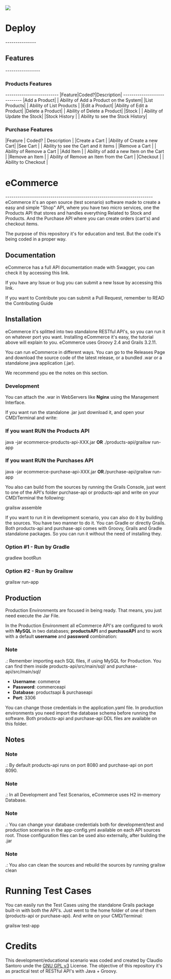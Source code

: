 <img src="https://camo.githubusercontent.com/c54fb7a1dd4e25fdef1ac57a12ea8ed569a005fe5892815c14be660691b36f4b/687474703a2f2f696d6775722e636f6d2f743374654178692e706e67">
<h1>Deploy</h1>
---------------
<h2>Features</h2>
-----------------
<h3>Products Features</h3>
--------------------------
|Feature|Coded?|Description|
----------------------------
|Add a Product|     | Ability of Add a Product on the System|
|List Products|     | Ability of List Products |
|Edit a Product|     |Ability of Edit a Product|
|Delete a Product|    | Ability of Delete a Product|
|Stock         |      | Ability of Update the Stock|
|Stock History  |     | Ability to see the Stock History|

<h3>Purchase Features</h3>
|Feature | Coded? | Description |
|Create a Cart |     |Ability of Create a new Cart|
|See Cart  |      | Ability to see the Cart and it items |
|Remove a Cart |     | Ability of Remove a Cart |
|Add Item  |      | Ability of add a new Item on the Cart |
|Remove an Item |     | Ability of Remove an Item from the Cart |
|Checkout |      | Ability to Checkout |

<h1>eCommerce</h1>
------------------------------------------------------------------------
eCommerce it's an open source (test scenario) software made to create a easy and simple "Shop" API, where you have two micro services, one the Products API that stores and handles everything Related to Stock and Products. And the Purchase API where you can create orders (cart's) and checkout items.

The purpose of this repository it's for education and test. But the code it's being coded in a proper way.

<h2>Documentation</h2>
eCommerce has a full API documentation made with Swagger, you can check it by accessing this link.

If you have any Issue or bug you can submit a new Issue by accessing this link.

If you want to Contribute you can submit a Pull Request, remember to READ the Contributing Guide

<h2>Installation</h2>

eCommerce it's splitted into two standalone RESTful API's, so you can run it on whatever port you want. Installing
eCommerce it's easy, the tutorial above will explain to you.
eCommerce uses Groovy 2.4 and Grails 3.2.11.

You can run eCommerce in different ways. You can go to the Releases Page and download the source code of the latest release, or a bundled .war or a standalone java application (.jar).

We recommend ypu ee the notes on this section.

<h3>Development</h3>

You can attach the .war in WebServers like <strong>Nginx</strong> using the Management Interface.

If you want run the standalone .jar just download it, and open your CMD/Terminal and write:

<h3>If you want RUN the Products API</h3>

java -jar ecommerce-products-api-XXX.jar <strong>OR</strong> ./products-api/grailsw run-app

<h3>If you want RUN the Purchases API</h3>

java -jar ecommerce-purchase-api-XXX.jar <strong>OR</strong>./purchase-api/grailsw run-app

You also can build from the sources by running the Grails Console, just went to one of the API's folder purchase-api or products-api and write on your CMD/Terminal the following:

grailsw assemble

If you want to run it in development scenario, you can also do it by building the sources. You have two manner to do it. You can Gradle or directly Grails. Both products-api and purchase-api comes with Groovy, Grails and Gradle standalone packages. So you can run it without the need of installing they.

<h3>Option #1 - Run by Gradle</h3>

gradlew bootRun

<h3>Option #2 - Run by Grailsw</h3>

grailsw run-app

<h2>Production</h2>
Production Environments are focused in being ready. That means, you just need execute the Jar File.

In the Production Environment all eCommerce API's are configured to work with <strong>MySQL</strong> in two databases; <strong>productsAPI</strong> and <strong>purchaseAPI</strong> and to work with a default <strong>username</strong> and <strong>password</strong> combination:

<h3>Note</h3>.: Remember importing each SQL files, if using MySQL for Production. You can find them inside products-api/src/main/sql/ and purchase-api/src/main/sql/

- <strong>Username</strong>: commerce
- <strong>Password</strong>: commerceapi
- <strong>Database</strong>: productsapi & purchaseapi
- <strong>Port</strong>: 3306

You can change those credentials in the application.yaml file. In production environments you need import the database schema before running the software. Both products-api and purchase-api DDL files are available on this folder.

<h2>Notes</h2>
<h3>Note</h3>.: By default products-api runs on port 8080 and purchase-api on port 8090.

<h3>Note</h3>.: In all Development and Test Scenarios, eCommerce uses H2 in-memory Database.

<h3>Note</h3>.: You can change your database credentials both for development/test and production scenarios in the app-config.yml available on each API sources root. Those configuration files can be used also externally, after building the .jar

<h3>Note</h3>.: You also can clean the sources and rebuild the sources by running grailsw clean

<h1>Running Test Cases</h1>
You can easily run the Test Cases using the standalone Grails package built-in with both the API's. Just went to the home folder of one of them (products-api or purchase-api). And write on your CMD/Terminal:

grailsw test-app

<h1>Credits</h1>
This development/educational scenario was coded and created by Claudio Santoro unde the <a href="https://github.com/ovflowd/ecommerce/blob/master/LICENSE">GNU GPL v3</a> License. The objective of this repository it's as practical test of RESTful API's with Java + Groovy.


















































